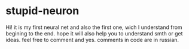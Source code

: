 # stupid-neuron
Hi! it is my first neural net and also the first one, wich I understand from begining to the end. hope it will also help you to understand smth or get ideas. feel free to comment and yes. comments in code are in russian.
